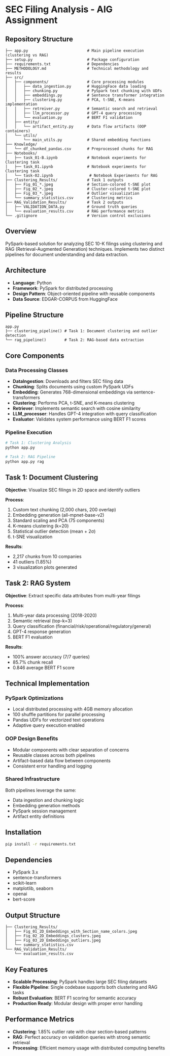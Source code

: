 # SEC Filing Analysis - AIG Assignment

## Repository Structure
```
├── app.py                          # Main pipeline execution (clustering vs RAG)
├── setup.py                        # Package configuration
├── requirements.txt                # Dependencies
├── METHODOLOGY.md                  # Technical methodology and results
├── src/
│   ├── components/                 # Core processing modules
│   │   ├── data_ingestion.py       # HuggingFace data loading
│   │   ├── chunking.py             # PySpark text chunking with UDFs
│   │   ├── embeddings.py           # Sentence transformer integration
│   │   ├── clustering.py           # PCA, t-SNE, K-means implementation
│   │   ├── retreiver.py            # Semantic search and retrieval
│   │   ├── llm_processor.py        # GPT-4 query processing
│   │   └── evaluation.py           # BERT F1 validation
│   ├── entity/
│   │   └── artifact_entity.py      # Data flow artifacts (OOP containers)
│   └── utils/
│       └── main_utils.py           # Shared embedding functions
├── Knowledge/
│   └── df_chunked_pandas.csv       # Preprocessed chunks for RAG
├── Notebooks/
│   ├── task_01-B.ipynb             # Notebook experiments for Clustering task
│   ├── task_01.ipynb               # Notebook experiments for Clustering task
│   └── task-02.ipynb                # Notebook Experiments for RAG
├── Clustering_Results/             # Task 1 outputs
│   ├── Fig_01_*.jpeg               # Section-colored t-SNE plot
│   ├── Fig_02_*.jpeg               # Cluster-colored t-SNE plot
│   ├── Fig_03_*.jpeg               # Outlier visualization
│   └── summary_statistics.csv      # Clustering metrics
├── RAG_Validation_Results/         # Task 2 outputs
│   ├── VALIDATION_DATA.py          # Ground truth queries
│   └── evaluation_results.csv      # RAG performance metrics
└── .gitignore                      # Version control exclusions
```

## Overview
PySpark-based solution for analyzing SEC 10-K filings using clustering and RAG (Retrieval-Augmented Generation) techniques. Implements two distinct pipelines for document understanding and data extraction.

## Architecture
- **Language**: Python
- **Framework**: PySpark for distributed processing
- **Design Pattern**: Object-oriented pipeline with reusable components
- **Data Source**: EDGAR-CORPUS from HuggingFace

## Pipeline Structure
```
app.py
├── clustering_pipeline() # Task 1: Document clustering and outlier detection
└── rag_pipeline()        # Task 2: RAG-based data extraction
```

## Core Components

### Data Processing Classes
- **DataIngestion**: Downloads and filters SEC filing data
- **Chunking**: Splits documents using custom PySpark UDFs
- **Embedding**: Generates 768-dimensional embeddings via sentence-transformers
- **Clustering**: Performs PCA, t-SNE, and K-means clustering
- **Retriever**: Implements semantic search with cosine similarity
- **LLM_processer**: Handles GPT-4 integration with query classification
- **Evaluator**: Validates system performance using BERT F1 scores

### Pipeline Execution
```bash
# Task 1: Clustering Analysis
python app.py

# Task 2: RAG Pipeline
python app.py rag
```

## Task 1: Document Clustering
**Objective**: Visualize SEC filings in 2D space and identify outliers

**Process**:
1. Custom text chunking (2,000 chars, 200 overlap)
2. Embedding generation (all-mpnet-base-v2)
3. Standard scaling and PCA (75 components)
4. K-means clustering (k=20)
5. Statistical outlier detection (mean + 2σ)
6. t-SNE visualization

**Results**:
- 2,217 chunks from 10 companies
- 41 outliers (1.85%)
- 3 visualization plots generated

## Task 2: RAG System
**Objective**: Extract specific data attributes from multi-year filings

**Process**:
1. Multi-year data processing (2018-2020)
2. Semantic retrieval (top-k=3)
3. Query classification (financial/risk/operational/regulatory/general)
4. GPT-4 response generation
5. BERT F1 evaluation

**Results**:
- 100% answer accuracy (7/7 queries)
- 85.7% chunk recall
- 0.846 average BERT F1 score

## Technical Implementation

### PySpark Optimizations
- Local distributed processing with 4GB memory allocation
- 100 shuffle partitions for parallel processing
- Pandas UDFs for vectorized text operations
- Adaptive query execution enabled

### OOP Design Benefits
- Modular components with clear separation of concerns
- Reusable classes across both pipelines
- Artifact-based data flow between components
- Consistent error handling and logging

### Shared Infrastructure
Both pipelines leverage the same:
- Data ingestion and chunking logic
- Embedding generation methods
- PySpark session management
- Artifact entity definitions

## Installation
```bash
pip install -r requirements.txt
```

## Dependencies
- PySpark 3.x
- sentence-transformers
- scikit-learn
- matplotlib, seaborn
- openai
- bert-score

## Output Structure
```
├── Clustering_Results/
│   ├── Fig_01_2D_Embeddings_with_Section_name_colors.jpeg
│   ├── Fig_02_2D_Embeddings_clusters.jpeg
│   ├── Fig_03_2D_Embeddings_outliers.jpeg
│   └── summary_statistics.csv
└── RAG_Validation_Results/
    └── evaluation_results.csv
```

## Key Features
- **Scalable Processing**: PySpark handles large SEC filing datasets
- **Flexible Pipeline**: Single codebase supports both clustering and RAG tasks
- **Robust Evaluation**: BERT F1 scoring for semantic accuracy
- **Production Ready**: Modular design with proper error handling

## Performance Metrics
- **Clustering**: 1.85% outlier rate with clear section-based patterns
- **RAG**: Perfect accuracy on validation queries with strong semantic retrieval
- **Processing**: Efficient memory usage with distributed computing benefits